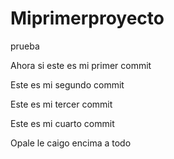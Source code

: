 # Miprimerproyecto
prueba

Ahora si este es mi primer commit

Este es mi segundo commit

Este es mi tercer commit

Este es mi cuarto commit 


Opale le caigo encima a todo
